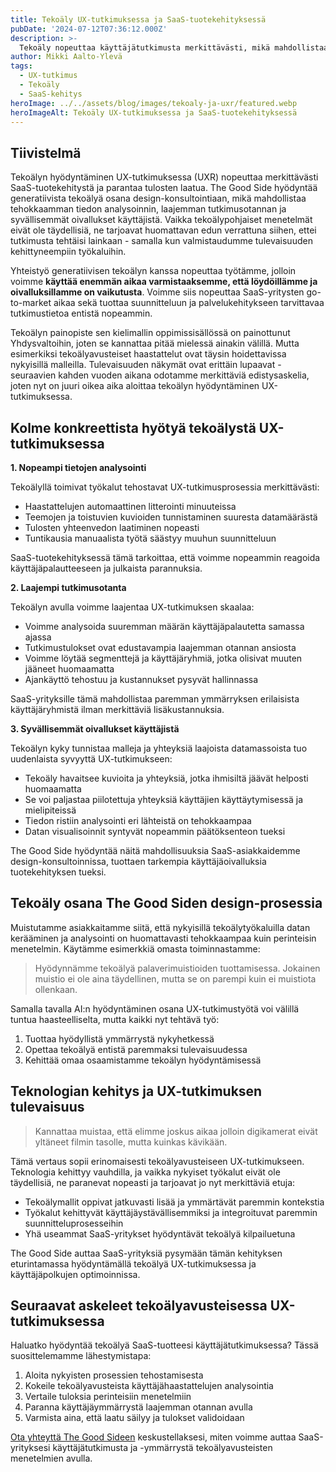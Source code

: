 ```yaml
---
title: Tekoäly UX-tutkimuksessa ja SaaS-tuotekehityksessä
pubDate: '2024-07-12T07:36:12.000Z'
description: >-
  Tekoäly nopeuttaa käyttäjätutkimusta merkittävästi, mikä mahdollistaa nopeamman time-to-market ajan SaaS-yrityksille ja tarkemman käyttäjäymmärryksen.
author: Mikki Aalto-Ylevä
tags:
  - UX-tutkimus
  - Tekoäly
  - SaaS-kehitys
heroImage: ../../assets/blog/images/tekoaly-ja-uxr/featured.webp
heroImageAlt: Tekoäly UX-tutkimuksessa ja SaaS-tuotekehityksessä
---
```


## Tiivistelmä

Tekoälyn hyödyntäminen UX-tutkimuksessa (UXR) nopeuttaa merkittävästi SaaS-tuotekehitystä ja parantaa tulosten laatua. The Good Side hyödyntää generatiivista tekoälyä osana design-konsultointiaan, mikä mahdollistaa tehokkaamman tiedon analysoinnin, laajemman tutkimusotannan ja syvällisemmät oivallukset käyttäjistä. Vaikka tekoälypohjaiset menetelmät eivät ole täydellisiä, ne tarjoavat huomattavan edun verrattuna siihen, ettei tutkimusta tehtäisi lainkaan - samalla kun valmistaudumme tulevaisuuden kehittyneempiin työkaluihin.

Yhteistyö generatiivisen tekoälyn kanssa nopeuttaa työtämme, jolloin voimme **käyttää enemmän aikaa varmistaaksemme, että löydöillämme ja oivalluksillamme on vaikutusta**. Voimme siis nopeuttaa SaaS-yritysten go-to-market aikaa sekä tuottaa suunnitteluun ja palvelukehitykseen tarvittavaa tutkimustietoa entistä nopeammin.

Tekoälyn painopiste sen kielimallin oppimissisällössä on painottunut Yhdysvaltoihin, joten se kannattaa pitää mielessä ainakin välillä. Mutta esimerkiksi tekoälyavusteiset haastattelut ovat täysin hoidettavissa nykyisillä malleilla. Tulevaisuuden näkymät ovat erittäin lupaavat - seuraavien kahden vuoden aikana odotamme merkittäviä edistysaskelia, joten nyt on juuri oikea aika aloittaa tekoälyn hyödyntäminen UX-tutkimuksessa.

## Kolme konkreettista hyötyä tekoälystä UX-tutkimuksessa

**1. Nopeampi tietojen analysointi**

Tekoälyllä toimivat työkalut tehostavat UX-tutkimusprosessia merkittävästi:
- Haastattelujen automaattinen litterointi minuuteissa
- Teemojen ja toistuvien kuvioiden tunnistaminen suuresta datamäärästä
- Tulosten yhteenvedon laatiminen nopeasti
- Tuntikausia manuaalista työtä säästyy muuhun suunnitteluun

SaaS-tuotekehityksessä tämä tarkoittaa, että voimme nopeammin reagoida käyttäjäpalautteeseen ja julkaista parannuksia.

**2. Laajempi tutkimusotanta**

Tekoälyn avulla voimme laajentaa UX-tutkimuksen skaalaa:
- Voimme analysoida suuremman määrän käyttäjäpalautetta samassa ajassa
- Tutkimustulokset ovat edustavampia laajemman otannan ansiosta
- Voimme löytää segmenttejä ja käyttäjäryhmiä, jotka olisivat muuten jääneet huomaamatta
- Ajankäyttö tehostuu ja kustannukset pysyvät hallinnassa

SaaS-yrityksille tämä mahdollistaa paremman ymmärryksen erilaisista käyttäjäryhmistä ilman merkittäviä lisäkustannuksia.

**3. Syvällisemmät oivallukset käyttäjistä**

Tekoälyn kyky tunnistaa malleja ja yhteyksiä laajoista datamassoista tuo uudenlaista syvyyttä UX-tutkimukseen:
- Tekoäly havaitsee kuvioita ja yhteyksiä, jotka ihmisiltä jäävät helposti huomaamatta
- Se voi paljastaa piilotettuja yhteyksiä käyttäjien käyttäytymisessä ja mielipiteissä
- Tiedon ristiin analysointi eri lähteistä on tehokkaampaa
- Datan visualisoinnit syntyvät nopeammin päätöksenteon tueksi

The Good Side hyödyntää näitä mahdollisuuksia SaaS-asiakkaidemme design-konsultoinnissa, tuottaen tarkempia käyttäjäoivalluksia tuotekehityksen tueksi.

## Tekoäly osana The Good Siden design-prosessia

Muistutamme asiakkaitamme siitä, että nykyisillä tekoälytyökaluilla datan kerääminen ja analysointi on huomattavasti tehokkaampaa kuin perinteisin menetelmin. Käytämme esimerkkiä omasta toiminnastamme:

> Hyödynnämme tekoälyä palaverimuistioiden tuottamisessa. Jokainen muistio ei ole aina täydellinen, mutta se on parempi kuin ei muistiota ollenkaan.

Samalla tavalla AI:n hyödyntäminen osana UX-tutkimustyötä voi välillä tuntua haasteelliselta, mutta kaikki nyt tehtävä työ:
1. Tuottaa hyödyllistä ymmärrystä nykyhetkessä
2. Opettaa tekoälyä entistä paremmaksi tulevaisuudessa
3. Kehittää omaa osaamistamme tekoälyn hyödyntämisessä

## Teknologian kehitys ja UX-tutkimuksen tulevaisuus

> Kannattaa muistaa, että elimme joskus aikaa jolloin digikamerat eivät yltäneet filmin tasolle, mutta kuinkas kävikään.

Tämä vertaus sopii erinomaisesti tekoälyavusteiseen UX-tutkimukseen. Teknologia kehittyy vauhdilla, ja vaikka nykyiset työkalut eivät ole täydellisiä, ne paranevat nopeasti ja tarjoavat jo nyt merkittäviä etuja:

- Tekoälymallit oppivat jatkuvasti lisää ja ymmärtävät paremmin kontekstia
- Työkalut kehittyvät käyttäjäystävällisemmiksi ja integroituvat paremmin suunnitteluprosesseihin
- Yhä useammat SaaS-yritykset hyödyntävät tekoälyä kilpailuetuna

The Good Side auttaa SaaS-yrityksiä pysymään tämän kehityksen eturintamassa hyödyntämällä tekoälyä UX-tutkimuksessa ja käyttäjäpolkujen optimoinnissa.

## Seuraavat askeleet tekoälyavusteisessa UX-tutkimuksessa

Haluatko hyödyntää tekoälyä SaaS-tuotteesi käyttäjätutkimuksessa? Tässä suosittelemamme lähestymistapa:

1. Aloita nykyisten prosessien tehostamisesta
2. Kokeile tekoälyavusteista käyttäjähaastattelujen analysointia
3. Vertaile tuloksia perinteisiin menetelmiin
4. Paranna käyttäjäymmärrystä laajemman otannan avulla
5. Varmista aina, että laatu säilyy ja tulokset validoidaan

[Ota yhteyttä The Good Sideen](/contact) keskustellaksesi, miten voimme auttaa SaaS-yrityksesi käyttäjätutkimusta ja -ymmärrystä tekoälyavusteisten menetelmien avulla.